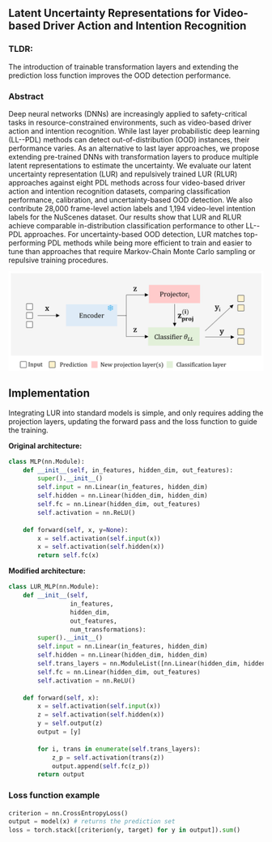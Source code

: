 ## Latent Uncertainty Representations for Video-based Driver Action and Intention Recognition

### TLDR:
The introduction of trainable transformation layers and extending the prediction loss function improves the OOD detection performance.

### Abstract
Deep neural networks (DNNs) are increasingly applied to safety-critical tasks in resource-constrained environments, such as video-based driver action and intention recognition. While last layer probabilistic deep learning (LL--PDL) methods can detect out-of-distribution (OOD) instances, their performance varies. As an alternative to last layer approaches, we propose extending pre-trained DNNs with transformation layers to produce multiple latent representations to estimate the uncertainty. We evaluate our latent uncertainty representation (LUR) and repulsively trained LUR (RLUR) approaches against eight PDL methods across four video-based driver action and intention recognition datasets, comparing classification performance, calibration, and uncertainty-based OOD detection. We also contribute 28,000 frame-level action labels and 1,194 video-level intention labels for the NuScenes dataset. Our results show that LUR and RLUR achieve comparable in-distribution classification performance to other LL--PDL approaches. For uncertainty-based OOD detection, LUR matches top-performing PDL methods while being more efficient to train and easier to tune than approaches that require Markov-Chain Monte Carlo sampling or repulsive training procedures.

![lur](./src/LUR_overview.png)

## Implementation
Integrating LUR into standard models is simple, and only requires adding the projection layers, updating the forward pass and the loss function to guide the training. 

**Original architecture:**
```python 
class MLP(nn.Module):
    def __init__(self, in_features, hidden_dim, out_features):
        super().__init__()
        self.input = nn.Linear(in_features, hidden_dim)
        self.hidden = nn.Linear(hidden_dim, hidden_dim)
        self.fc = nn.Linear(hidden_dim, out_features)
        self.activation = nn.ReLU()

    def forward(self, x, y=None):
        x = self.activation(self.input(x))
        x = self.activation(self.hidden(x))
        return self.fc(x)
```
**Modified architecture:**
```python 
class LUR_MLP(nn.Module):
    def __init__(self,
                 in_features,
                 hidden_dim,
                 out_features,
                 num_transformations):
        super().__init__()
        self.input = nn.Linear(in_features, hidden_dim)
        self.hidden = nn.Linear(hidden_dim, hidden_dim)
        self.trans_layers = nn.ModuleList([nn.Linear(hidden_dim, hidden_dim) for _ in range(num_transformations)])
        self.fc = nn.Linear(hidden_dim, out_features)
        self.activation = nn.ReLU()

    def forward(self, x):
        x = self.activation(self.input(x))
        z = self.activation(self.hidden(x))
        y = self.output(z)
        output = [y]

        for i, trans in enumerate(self.trans_layers):
            z_p = self.activation(trans(z))
            output.append(self.fc(z_p))
        return output
```

### Loss function example

```python
criterion = nn.CrossEntropyLoss()
output = model(x) # returns the prediction set
loss = torch.stack([criterion(y, target) for y in output]).sum()
```
